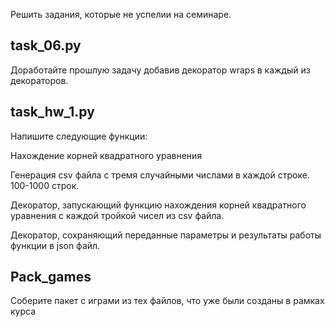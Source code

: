 
Решить задания, которые не успелии на семинаре.

## task_06.py
Доработайте прошлую задачу добавив декоратор wraps в каждый из декораторов.


## task_hw_1.py

Напишите следующие функции:

Нахождение корней квадратного уравнения

Генерация csv файла с тремя случайными числами в каждой строке. 100-1000 строк.

Декоратор, запускающий функцию нахождения корней квадратного уравнения с каждой тройкой чисел из csv файла.

Декоратор, сохраняющий переданные параметры и результаты работы функции в json файл.


## Pack_games
Соберите пакет с играми из тех файлов, что уже были созданы в рамках курса

